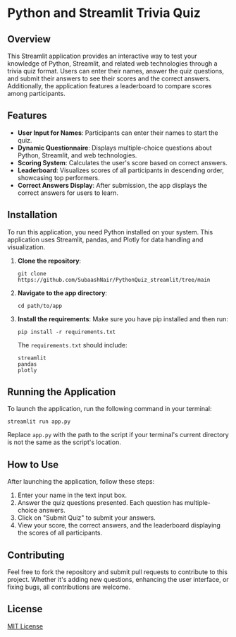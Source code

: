 # Python and Streamlit Trivia Quiz

## Overview
This Streamlit application provides an interactive way to test your knowledge of Python, Streamlit, and related web technologies through a trivia quiz format. Users can enter their names, answer the quiz questions, and submit their answers to see their scores and the correct answers. Additionally, the application features a leaderboard to compare scores among participants.

## Features
- **User Input for Names**: Participants can enter their names to start the quiz.
- **Dynamic Questionnaire**: Displays multiple-choice questions about Python, Streamlit, and web technologies.
- **Scoring System**: Calculates the user's score based on correct answers.
- **Leaderboard**: Visualizes scores of all participants in descending order, showcasing top performers.
- **Correct Answers Display**: After submission, the app displays the correct answers for users to learn.

## Installation

To run this application, you need Python installed on your system. This application uses Streamlit, pandas, and Plotly for data handling and visualization.

1. **Clone the repository**:
   ```
   git clone https://github.com/SubaashNair/PythonQuiz_streamlit/tree/main
   ```
2. **Navigate to the app directory**:
   ```
   cd path/to/app
   ```
3. **Install the requirements**:
   Make sure you have pip installed and then run:
   ```
   pip install -r requirements.txt
   ```
   The `requirements.txt` should include:
   ```
   streamlit
   pandas
   plotly
   ```

## Running the Application

To launch the application, run the following command in your terminal:

```
streamlit run app.py
```

Replace `app.py` with the path to the script if your terminal's current directory is not the same as the script's location.

## How to Use

After launching the application, follow these steps:

1. Enter your name in the text input box.
2. Answer the quiz questions presented. Each question has multiple-choice answers.
3. Click on "Submit Quiz" to submit your answers.
4. View your score, the correct answers, and the leaderboard displaying the scores of all participants.

## Contributing

Feel free to fork the repository and submit pull requests to contribute to this project. Whether it's adding new questions, enhancing the user interface, or fixing bugs, all contributions are welcome.

## License

[MIT License](LICENSE.md)
